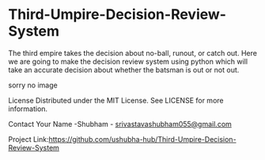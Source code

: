 # Third-Umpire-Decision-Review-System

The third empire takes the decision about no-ball, runout, or catch out. Here we are going to make the decision review system using python which will take an accurate decision about whether the batsman is out or not out.

sorry no image

License
Distributed under the MIT License. See LICENSE for more information.

Contact
Your Name -Shubham - srivastavashubham055@gmail.com

Project Link:https://github.com/ushubha-hub/Third-Umpire-Decision-Review-System
